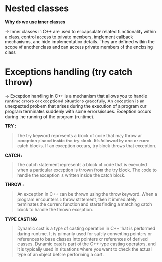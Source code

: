 #   Nested classes

**Why do we use inner classes**  
  
-> Inner classes in C++ are used to encapsulate related functionality within a class, control access to private members, implement callback mechanisms, and hide implementation details. They are defined within the scope of another class and can access private members of the enclosing class


# Exceptions handling (try catch throw)

-> Exception handling in C++ is a mechanism that allows you to handle runtime errors or    exceptional situations gracefully, An exception is an unexpected problem that arises during the  execution of a program our program terminates suddenly with some errors/issues. Exception occurs  during the running of the program (runtime).   

**TRY :**  

>The try keyword represents a block of code that may throw an exception placed inside the try block. It’s followed by one or more catch blocks. If an exception occurs, try block throws that exception.

**CATCH :**  

>The catch statement represents a block of code that is executed when a particular exception is thrown from the try block. The code to handle the exception is written inside the catch block.

**THROW :**  

>An exception in C++ can be thrown using the throw keyword. When a program encounters a throw statement, then it immediately terminates the current function and starts finding a matching catch block to handle the thrown exception.

**TYPE CASTING**

> Dynamic cast is a type of casting operation in C++ that is performed during runtime. It is primarily used for safely converting pointers or references to base classes into pointers or references of derived classes. Dynamic cast is part of the C++ type casting operators, and it is typically used in situations where you want to check the actual type of an object before performing a cast.